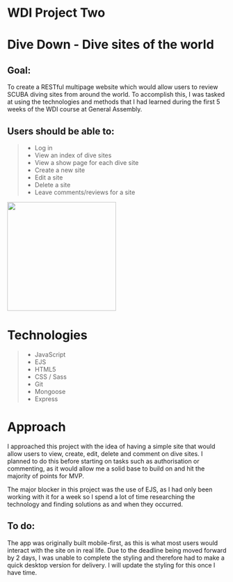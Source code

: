 # WDI Project Two

# Dive Down - Dive sites of the world

## Goal:

To create a RESTful multipage website which would allow users to review SCUBA diving sites from around the world. To accomplish this, I was tasked at using the technologies and methods that I had learned during the first 5 weeks of the WDI course at General Assembly.

## Users should be able to:

> - Log in
> - View an index of dive sites
> - View a show page for each dive site
> - Create a new site
> - Edit a site
> - Delete a site
> - Leave comments/reviews for a site

<img src="./public/images/dive-down-comment.gif" style="height: 250px">

# Technologies

> - JavaScript
> - EJS
> - HTML5
> - CSS / Sass
> - Git  
> - Mongoose
> - Express

# Approach

I approached this project with the idea of having a simple site that would allow users to view, create, edit, delete and comment on dive sites.
I planned to do this before starting on tasks such as authorisation or commenting, as it would allow me a solid base to build on and hit the majority of points for MVP.

The major blocker in this project was the use of EJS, as I had only been working with it for a week so I spend a lot of time researching the technology and finding solutions as and when they occurred.

## To do:

The app was originally built mobile-first, as this is what most users would interact with the site on in real life. Due to the deadline being moved forward by 2 days, I was unable to complete the styling and therefore had to make a quick desktop version for delivery. I will update the styling for this once I have time.
